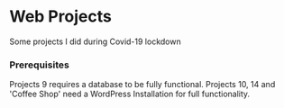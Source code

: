 # Web Projects

Some projects I did during Covid-19 lockdown

### Prerequisites

Projects 9 requires a database to be fully functional.
Projects 10, 14 and 'Coffee Shop' need a WordPress Installation for full functionality.
